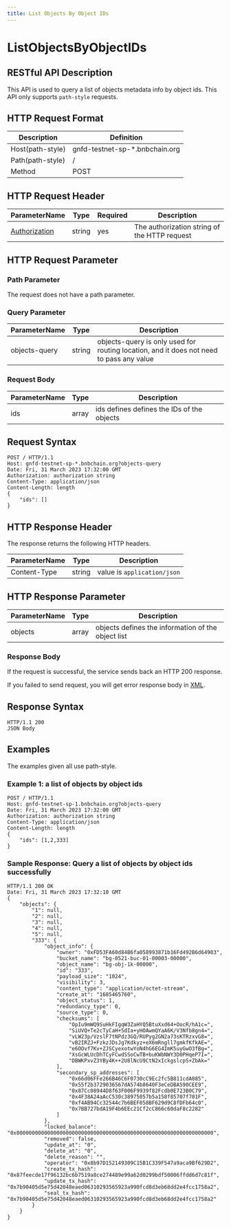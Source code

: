 ```yaml
---
title: List Objects By Object IDs
---
```


# ListObjectsByObjectIDs

## RESTful API Description

This API is used to query a list of objects metadata info by object ids. This API only supports `path-style` requests.

## HTTP Request Format

| Description      | Definition                     |
|------------------|--------------------------------|
| Host(path-style) | gnfd-testnet-sp-*.bnbchain.org |
| Path(path-style) | /                              |
| Method           | POST                           |

## HTTP Request Header

| ParameterName                                                      | Type   | Required | Description                                  |
|--------------------------------------------------------------------|--------|----------|----------------------------------------------|
| [Authorization](./referenece/gnfd_headers.md#authorization-header) | string | yes      | The authorization string of the HTTP request |

## HTTP Request Parameter

### Path Parameter

The request does not have a path parameter.

### Query Parameter


| ParameterName | Type   | Description                                                                              |
|---------------|--------|------------------------------------------------------------------------------------------|
| objects-query | string | objects-query is only used for routing location, and it does not need to pass any value  |


### Request Body

| ParameterName | Type     | Description                                |
|---------------|----------|--------------------------------------------|
| ids           | array    | ids defines defines the IDs of the objects |

## Request Syntax

```HTTP
POST / HTTP/1.1
Host: gnfd-testnet-sp-*.bnbchain.org?objects-query
Date: Fri, 31 March 2023 17:32:00 GMT
Authorization: authorization string
Content-Type: application/json
Content-Length: length
{
    "ids": []
}
```

## HTTP Response Header

The response returns the following HTTP headers.

| ParameterName | Type   | Description                 |
|---------------|--------|-----------------------------|
| Content-Type  | string | value is `application/json` |

## HTTP Response Parameter

| ParameterName | Type     | Description                                        |
|---------------|----------|----------------------------------------------------|
| objects       | array    | objects defines the information of the object list |


### Response Body

If the request is successful, the service sends back an HTTP 200 response.

If you failed to send request, you will get error response body in [XML](./sp_response.md#sp-error-response).

## Response Syntax

```HTTP
HTTP/1.1 200
JSON Body
```

## Examples

The examples given all use path-style.

### Example 1: a list of objects by object ids

```HTTP
POST / HTTP/1.1
Host: gnfd-testnet-sp-1.bnbchain.org?objects-query
Date: Fri, 31 March 2023 17:32:00 GMT
Authorization: authorization string
Content-Type: application/json
Content-Length: length
{
    "ids": [1,2,333]
}
```

### Sample Response: Query a list of objects by object ids successfully

```HTTP
HTTP/1.1 200 OK
Date: Fri, 31 March 2023 17:32:10 GMT
{
    "objects": {
        "1": null,
        "2": null,
        "3": null,
        "4": null,
        "5": null,
        "333": {
            "object_info": {
                "owner": "0xFD53FA60d84B6fa058993871b16Fd492B6d64903",
                "bucket_name": "bg-0521-buc-01-00003-00000",
                "object_name": "bg-obj-1k-00000",
                "id": "333",
                "payload_size": "1024",
                "visibility": 3,
                "content_type": "application/octet-stream",
                "create_at": "1685465760",
                "object_status": 1,
                "redundancy_type": 0,
                "source_type": 0,
                "checksums": [
                    "OpIu9mWQ9SuHkFIgqW3ZaHYQ5BtuXxd64+OocR/hA1c=",
                    "SiUVQ+Te2cTyCaH+5dIa+yHOAwmQYaA6K/V3Nfb8gn4=",
                    "vLW23p/VzslF7tNPdz3GQ/RUPyg2GN2a73sKTRzxvG8=",
                    "vB2IRZJ+FzkzJDsJg7Kdkyz+eX6mRngll7gmkfKfkAE=",
                    "e6OOvf7Kv+ZJSCyexotwYoN4hG6EG4ImK5uyGwO3fBg=",
                    "XsGcWLUcDhTCyFCwdSSoCwTB+buKWbNWY3D0PHqeP7I=",
                    "DBWKPxvZ3YBy4K++2U8lNcU9CtN2xIckgslcpS+ZbAk="
                ],
                "secondary_sp_addresses": [
                    "0x66d06FFe266B46C6F0730cC9Ec2fc5B811cdA085",
                    "0x55f2b3729036567dA574b8640F3eCeDBA590CEE9",
                    "0x87Cc08944D8f63F006F9939f82Fcdb0E723B0C79",
                    "0x4F38A24aAcC530c38975057b5a158f85707f701F",
                    "0xf4AB94Cc32544c7b6BEF058BF629d9C8fDFb64c0",
                    "0x7BB727bdA19F4b6EEc21Cf2cC866c60daF8c2282"
                ]
            },
            "locked_balance": "0x0000000000000000000000000000000000000000000000000000000000000000",
            "removed": false,
            "update_at": "0",
            "delete_at": "0",
            "delete_reason": "",
            "operator": "0x8b97D152149309C15B1C339F547a9aca9Bf629D2",
            "create_tx_hash": "0x87feecde17f96132bc6b7519a8ce274489e99a62d0299bdf50006ffdd6d7c81f",
            "update_tx_hash": "0x7b90405d5e75d42048eaed06310293565923a990fcd8d3eb68dd2e4fcc1758a2",
            "seal_tx_hash": "0x7b90405d5e75d42048eaed06310293565923a990fcd8d3eb68dd2e4fcc1758a2"
        }
    }
}
```